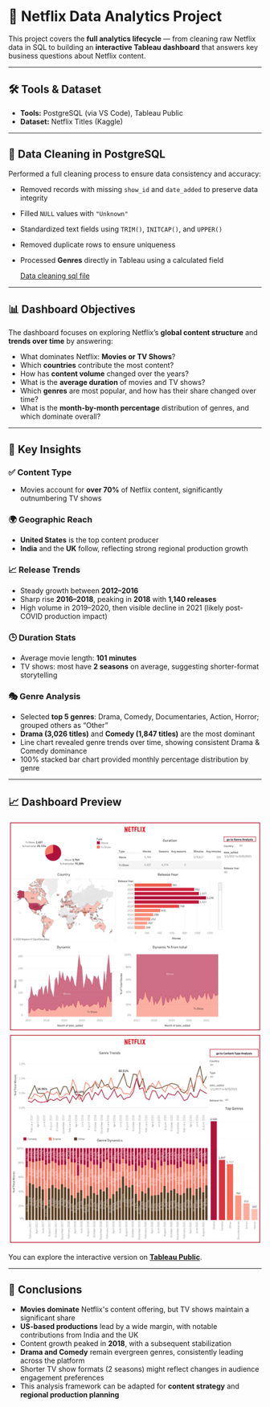 # 🎯 Netflix Data Analytics Project 

This project covers the **full analytics lifecycle** — from cleaning raw Netflix data in SQL to building an **interactive Tableau dashboard** that answers key business questions about Netflix content.

---

## 🛠 Tools & Dataset
- **Tools:** PostgreSQL (via VS Code), Tableau Public
- **Dataset:** Netflix Titles (Kaggle)

---

## 🧹 Data Cleaning in PostgreSQL
Performed a full cleaning process to ensure data consistency and accuracy:
- Removed records with missing `show_id` and `date_added` to preserve data integrity
- Filled `NULL` values with `"Unknown"`
- Standardized text fields using `TRIM()`, `INITCAP()`, and `UPPER()`
- Removed duplicate rows to ensure uniqueness
- Processed **Genres** directly in Tableau using a calculated field

  [Data cleaning sql file](data_cleaning.sql)

---

## 📊 Dashboard Objectives
The dashboard focuses on exploring Netflix’s **global content structure** and **trends over time** by answering:
- What dominates Netflix: **Movies or TV Shows**?
- Which **countries** contribute the most content?
- How has **content volume** changed over the years?
- What is the **average duration** of movies and TV shows?
- Which **genres** are most popular, and how has their share changed over time?
- What is the **month-by-month percentage** distribution of genres, and which dominate overall?

---

## 📌 Key Insights

### ✅ Content Type
- Movies account for **over 70%** of Netflix content, significantly outnumbering TV shows

### 🌍 Geographic Reach
- **United States** is the top content producer
- **India** and the **UK** follow, reflecting strong regional production growth

### 📈 Release Trends
- Steady growth between **2012–2016**
- Sharp rise **2016–2018**, peaking in **2018** with **1,140 releases**
- High volume in 2019–2020, then visible decline in 2021 (likely post-COVID production impact)

### 🕒 Duration Stats
- Average movie length: **101 minutes**
- TV shows: most have **2 seasons** on average, suggesting shorter-format storytelling

### 🎭 Genre Analysis
- Selected **top 5 genres**: Drama, Comedy, Documentaries, Action, Horror; grouped others as “Other”
- **Drama (3,026 titles)** and **Comedy (1,847 titles)** are the most dominant
- Line chart revealed genre trends over time, showing consistent Drama & Comedy dominance
- 100% stacked bar chart provided monthly percentage distribution by genre

---

## 📈 Dashboard Preview
![Netflix Dashboard Preview](Content%20Types%20Analysis.png)
![Netflix Dashboard Preview](Genre%20Analysis.png)

You can explore the interactive version on **[Tableau Public]([your-tableau-public-link](https://public.tableau.com/views/NetflixAnalysis_17544774090480/ContentTypesAnalysis?:language=en-US&:sid=&:redirect=auth&:display_count=n&:origin=viz_share_link))**.

---

## 📝 Conclusions
- **Movies dominate** Netflix's content offering, but TV shows maintain a significant share
- **US-based productions** lead by a wide margin, with notable contributions from India and the UK
- Content growth peaked in **2018**, with a subsequent stabilization
- **Drama and Comedy** remain evergreen genres, consistently leading across the platform
- Shorter TV show formats (2 seasons) might reflect changes in audience engagement preferences
- This analysis framework can be adapted for **content strategy** and **regional production planning**
